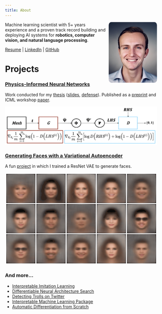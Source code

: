 ```yaml
---
title: About
---
```


<img style="float: right; margin-left:10px; border-radius:5%" height="200" width="auto" src="images/headshot.jpg">

Machine learning scientist with 5+ years experience and a proven track record building and deploying AI systems for **robotics, computer vision, and natural language processing**.

[Resume](resume/DylanRandleResume.pdf) | [LinkedIn](https://linkedin.com/in/dylanrandle/) | [GitHub](https://github.com/dylanrandle)

# Projects

### [Physics-Informed Neural Networks](projects/docs/Harvard_Masters_Thesis_Submit.pdf)

Work conducted for my [thesis](projects/docs/Harvard_Masters_Thesis_Submit.pdf) ([slides](projects/docs/Thesis_Defense_Presentation_Final.pdf), [defense](https://www.youtube.com/watch?feature=player_embedded&v=bq2FurxD2Xo)). Published as a [preprint](projects/docs/GAN_Paper_Preprint.pdf) and ICML workshop [paper](projects/docs/GAN_Paper_AI4Science.pdf).

[![denn_diagram](projects/images/deqgan.png)](projects/docs/Harvard_Masters_Thesis_Submit.pdf)

### [Generating Faces with a Variational Autoencoder](https://github.com/dylanrandle/deepgen)

A fun [project](https://github.com/dylanrandle/deepgen) in which I trained a ResNet VAE to generate faces.

[![deepgen_gif](projects/images/deepgen.gif)](https://github.com/dylanrandle/deepgen)

### And more...

- [Interpretable Imitation Learning](projects/docs/IRL_Final_Report.pdf)
- [Differentiable Neural Architecture Search](https://towardsdatascience.com/investigating-differentiable-neural-architecture-search-for-scientific-datasets-62899be8714e?source=friends_link&sk=bece331a719b31f24118c4b538b71d4f)
- [Detecting Trolls on Twitter](https://dylanrandle.github.io/troll_classification)
- [Interpretable Machine Learning Package](https://github.com/dylanrandle/pynterp)
- [Automatic Differentiation from Scratch](https://github.com/dylanrandle/autograd)

<!--
# CUT
- [A Review of Bayesian GANs](projects/bayesgan/bayesgan.html)
- [Workshop on Containerized Cloud Computing](https://colab.research.google.com/drive/1HUxNsHqqTZ1FRuveu6SS6gr6lCVe6QqO)
- [Training Tensorflow Models on a Spark Cluster](https://github.com/dylanrandle/spark-tensorflow)
- [Causal LSTMs for Mouse Microbiome Modeling](https://github.com/dylanrandle/microbiome)
-->
